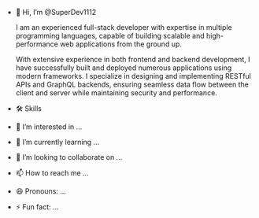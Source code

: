 - 👋 Hi, I’m @SuperDev1112
  
  I am an experienced full-stack developer with expertise in multiple programming languages,
  capable of building scalable and high-performance web applications from the ground up.
  
  With extensive experience in both frontend and backend development,
  I have successfully built and deployed numerous applications using modern frameworks.
  I specialize in designing and implementing RESTful APIs and GraphQL backends,
  ensuring seamless data flow between the client and server while maintaining security and performance.
  
- 🛠️ Skills
  
- 👀 I’m interested in ...
- 🌱 I’m currently learning ...
- 💞️ I’m looking to collaborate on ...
- 📫 How to reach me ...
- 😄 Pronouns: ...
- ⚡ Fun fact: ...

<!---
SuperDev1112/SuperDev1112 is a ✨ special ✨ repository because its `README.md` (this file) appears on your GitHub profile.
You can click the Preview link to take a look at your changes.
--->
